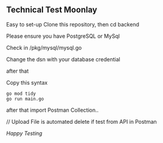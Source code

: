 ## Technical Test Moonlay

Easy to set-up
Clone this repository, then cd backend

Please ensure you have PostgreSQL or MySql

Check in /pkg/mysql/mysql.go

Change the dsn with your database credential

after that 

Copy this syntax

```
go mod tidy
go run main.go
```

after that import Postman Collection..

// Upload File is automated delete if test from API in Postman

*Happy Testing*
